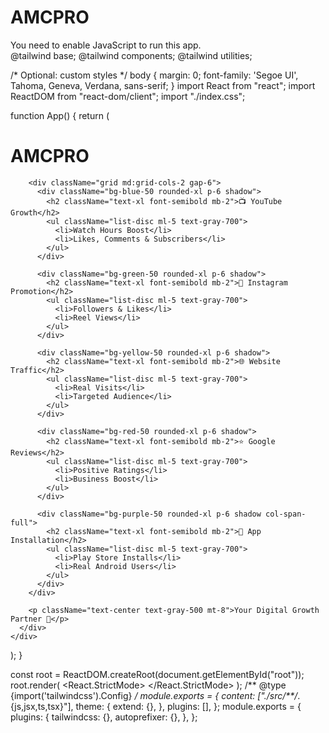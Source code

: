 # AMCPRO
<!DOCTYPE html>
<html lang="en">
  <head>
    <meta charset="utf-8" />
    <link rel="icon" href="%PUBLIC_URL%/favicon.ico" />
    <meta name="viewport" content="width=device-width, initial-scale=1" />
    <title>AMCPRO</title>
  </head>
  <body>
    <noscript>You need to enable JavaScript to run this app.</noscript>
    <div id="root"></div>
  </body>
</html>
@tailwind base;
@tailwind components;
@tailwind utilities;

/* Optional: custom styles */
body {
  margin: 0;
  font-family: 'Segoe UI', Tahoma, Geneva, Verdana, sans-serif;
}
import React from "react";
import ReactDOM from "react-dom/client";
import "./index.css";

function App() {
  return (
    <div className="min-h-screen bg-gray-100 p-8 font-sans">
      <div className="max-w-4xl mx-auto bg-white shadow-xl rounded-2xl p-8">
        <h1 className="text-4xl font-bold text-center text-blue-600 mb-6">AMCPRO</h1>

        <div className="grid md:grid-cols-2 gap-6">
          <div className="bg-blue-50 rounded-xl p-6 shadow">
            <h2 className="text-xl font-semibold mb-2">📺 YouTube Growth</h2>
            <ul className="list-disc ml-5 text-gray-700">
              <li>Watch Hours Boost</li>
              <li>Likes, Comments & Subscribers</li>
            </ul>
          </div>

          <div className="bg-green-50 rounded-xl p-6 shadow">
            <h2 className="text-xl font-semibold mb-2">📱 Instagram Promotion</h2>
            <ul className="list-disc ml-5 text-gray-700">
              <li>Followers & Likes</li>
              <li>Reel Views</li>
            </ul>
          </div>

          <div className="bg-yellow-50 rounded-xl p-6 shadow">
            <h2 className="text-xl font-semibold mb-2">🌐 Website Traffic</h2>
            <ul className="list-disc ml-5 text-gray-700">
              <li>Real Visits</li>
              <li>Targeted Audience</li>
            </ul>
          </div>

          <div className="bg-red-50 rounded-xl p-6 shadow">
            <h2 className="text-xl font-semibold mb-2">⭐ Google Reviews</h2>
            <ul className="list-disc ml-5 text-gray-700">
              <li>Positive Ratings</li>
              <li>Business Boost</li>
            </ul>
          </div>

          <div className="bg-purple-50 rounded-xl p-6 shadow col-span-full">
            <h2 className="text-xl font-semibold mb-2">📲 App Installation</h2>
            <ul className="list-disc ml-5 text-gray-700">
              <li>Play Store Installs</li>
              <li>Real Android Users</li>
            </ul>
          </div>
        </div>

        <p className="text-center text-gray-500 mt-8">Your Digital Growth Partner 🚀</p>
      </div>
    </div>
  );
}

const root = ReactDOM.createRoot(document.getElementById("root"));
root.render(
  <React.StrictMode>
    <App />
  </React.StrictMode>
);
/** @type {import('tailwindcss').Config} */
module.exports = {
  content: ["./src/**/*.{js,jsx,ts,tsx}"],
  theme: {
    extend: {},
  },
  plugins: [],
};
module.exports = {
  plugins: {
    tailwindcss: {},
    autoprefixer: {},
  },
};
